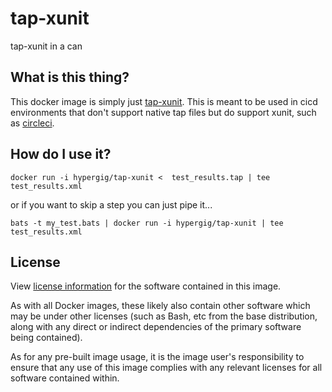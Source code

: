 # tap-xunit
tap-xunit in a can

## What is this thing?
This docker image is simply just [tap-xunit](https://www.npmjs.com/package/tap-xunit). This is meant to be used in cicd environments that don't support native tap files but do support xunit, such as [circleci](https://circleci.com/docs/2.0/collect-test-data/#ava-for-nodejs).

## How do I use it?
```
docker run -i hypergig/tap-xunit <  test_results.tap | tee test_results.xml
```
or if you want to skip a step you can just pipe it...
```
bats -t my_test.bats | docker run -i hypergig/tap-xunit | tee test_results.xml
```

## License
View [license information](https://www.apache.org/licenses/LICENSE-2.0) for the software contained in this image.

As with all Docker images, these likely also contain other software which may be under other licenses (such as Bash, etc from the base distribution, along with any direct or indirect dependencies of the primary software being contained).

As for any pre-built image usage, it is the image user's responsibility to ensure that any use of this image complies with any relevant licenses for all software contained within.
